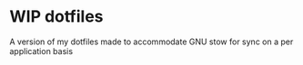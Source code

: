 # **WIP** dotfiles
A version of my dotfiles made to accommodate GNU stow for sync on a per application basis
